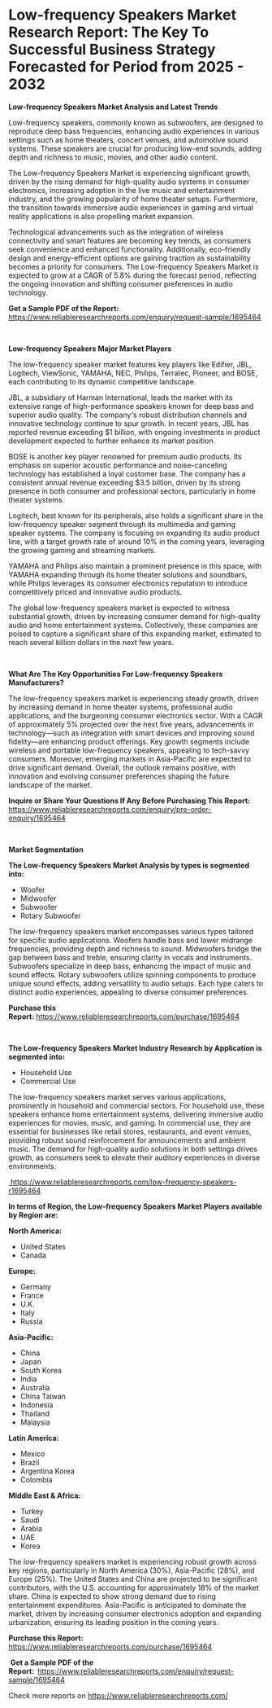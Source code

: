 <p><h1>Low-frequency Speakers Market Research Report: The Key To Successful Business Strategy Forecasted for Period from 2025 - 2032</h1></p><p><strong>Low-frequency Speakers Market Analysis and Latest Trends</strong></p>
<p><p>Low-frequency speakers, commonly known as subwoofers, are designed to reproduce deep bass frequencies, enhancing audio experiences in various settings such as home theaters, concert venues, and automotive sound systems. These speakers are crucial for producing low-end sounds, adding depth and richness to music, movies, and other audio content.</p><p>The Low-frequency Speakers Market is experiencing significant growth, driven by the rising demand for high-quality audio systems in consumer electronics, increasing adoption in the live music and entertainment industry, and the growing popularity of home theater setups. Furthermore, the transition towards immersive audio experiences in gaming and virtual reality applications is also propelling market expansion. </p><p>Technological advancements such as the integration of wireless connectivity and smart features are becoming key trends, as consumers seek convenience and enhanced functionality. Additionally, eco-friendly design and energy-efficient options are gaining traction as sustainability becomes a priority for consumers. The Low-frequency Speakers Market is expected to grow at a CAGR of 5.8% during the forecast period, reflecting the ongoing innovation and shifting consumer preferences in audio technology.</p></p>
<p><strong>Get a Sample PDF of the Report:&nbsp;</strong> <a href="https://www.reliableresearchreports.com/enquiry/request-sample/1695464?utm_campaign=38&utm_medium=2&utm_source=Github&utm_content=ia&utm_term=08012025&utm_id=low-frequency-speakers">https://www.reliableresearchreports.com/enquiry/request-sample/1695464</a></p>
<p>&nbsp;</p>
<p><strong>Low-frequency Speakers Major Market Players</strong></p>
<p><p>The low-frequency speaker market features key players like Edifier, JBL, Logitech, ViewSonic, YAMAHA, NEC, Philips, Terratec, Pioneer, and BOSE, each contributing to its dynamic competitive landscape. </p><p>JBL, a subsidiary of Harman International, leads the market with its extensive range of high-performance speakers known for deep bass and superior audio quality. The company's robust distribution channels and innovative technology continue to spur growth. In recent years, JBL has reported revenue exceeding $1 billion, with ongoing investments in product development expected to further enhance its market position.</p><p>BOSE is another key player renowned for premium audio products. Its emphasis on superior acoustic performance and noise-canceling technology has established a loyal customer base. The company has a consistent annual revenue exceeding $3.5 billion, driven by its strong presence in both consumer and professional sectors, particularly in home theater systems.</p><p>Logitech, best known for its peripherals, also holds a significant share in the low-frequency speaker segment through its multimedia and gaming speaker systems. The company is focusing on expanding its audio product line, with a target growth rate of around 10% in the coming years, leveraging the growing gaming and streaming markets.</p><p>YAMAHA and Philips also maintain a prominent presence in this space, with YAMAHA expanding through its home theater solutions and soundbars, while Philips leverages its consumer electronics reputation to introduce competitively priced and innovative audio products.</p><p>The global low-frequency speakers market is expected to witness substantial growth, driven by increasing consumer demand for high-quality audio and home entertainment systems. Collectively, these companies are poised to capture a significant share of this expanding market, estimated to reach several billion dollars in the next few years.</p></p>
<p>&nbsp;</p>
<p><strong>What Are The Key Opportunities For Low-frequency Speakers Manufacturers?</strong></p>
<p><p>The low-frequency speakers market is experiencing steady growth, driven by increasing demand in home theater systems, professional audio applications, and the burgeoning consumer electronics sector. With a CAGR of approximately 5% projected over the next five years, advancements in technology—such as integration with smart devices and improving sound fidelity—are enhancing product offerings. Key growth segments include wireless and portable low-frequency speakers, appealing to tech-savvy consumers. Moreover, emerging markets in Asia-Pacific are expected to drive significant demand. Overall, the outlook remains positive, with innovation and evolving consumer preferences shaping the future landscape of the market.</p></p>
<p><strong>Inquire or Share Your Questions If Any Before Purchasing This Report:</strong> <a href="https://www.reliableresearchreports.com/enquiry/pre-order-enquiry/1695464?utm_campaign=38&utm_medium=2&utm_source=Github&utm_content=ia&utm_term=08012025&utm_id=low-frequency-speakers">https://www.reliableresearchreports.com/enquiry/pre-order-enquiry/1695464</a></p>
<p>&nbsp;</p>
<p><strong>Market Segmentation</strong></p>
<p><strong>The Low-frequency Speakers Market Analysis by types is segmented into:</strong></p>
<p><ul><li>Woofer</li><li>Midwoofer</li><li>Subwoofer</li><li>Rotary Subwoofer</li></ul></p>
<p><p>The low-frequency speakers market encompasses various types tailored for specific audio applications. Woofers handle bass and lower midrange frequencies, providing depth and richness to sound. Midwoofers bridge the gap between bass and treble, ensuring clarity in vocals and instruments. Subwoofers specialize in deep bass, enhancing the impact of music and sound effects. Rotary subwoofers utilize spinning components to produce unique sound effects, adding versatility to audio setups. Each type caters to distinct audio experiences, appealing to diverse consumer preferences.</p></p>
<p><strong>Purchase this Report:&nbsp;</strong><a href="https://www.reliableresearchreports.com/purchase/1695464?utm_campaign=38&utm_medium=2&utm_source=Github&utm_content=ia&utm_term=08012025&utm_id=low-frequency-speakers">https://www.reliableresearchreports.com/purchase/1695464</a></p>
<p>&nbsp;</p>
<p><strong>The Low-frequency Speakers Market Industry Research by Application is segmented into:</strong></p>
<p><ul><li>Household Use</li><li>Commercial Use</li></ul></p>
<p><p>The low-frequency speakers market serves various applications, prominently in household and commercial sectors. For household use, these speakers enhance home entertainment systems, delivering immersive audio experiences for movies, music, and gaming. In commercial use, they are essential for businesses like retail stores, restaurants, and event venues, providing robust sound reinforcement for announcements and ambient music. The demand for high-quality audio solutions in both settings drives growth, as consumers seek to elevate their auditory experiences in diverse environments.</p></p>
<p><a href="https://www.reliableresearchreports.com/low-frequency-speakers-r1695464?utm_campaign=38&utm_medium=2&utm_source=Github&utm_content=ia&utm_term=08012025&utm_id=low-frequency-speakers">&nbsp;https://www.reliableresearchreports.com/low-frequency-speakers-r1695464</a></p>
<p><strong>In terms of Region, the Low-frequency Speakers Market Players available by Region are:</strong></p>
<p>
    <p> <strong> North America: </strong>
        <ul>
            <li>United States</li>
            <li>Canada</li>
        </ul>
        </p> 
    <p> <strong> Europe: </strong>
        <ul>
            <li>Germany</li>
            <li>France</li>
            <li>U.K.</li>
            <li>Italy</li>
            <li>Russia</li>
        </ul>
        </p> 
    <p> <strong> Asia-Pacific: </strong>
        <ul>
            <li>China</li>
            <li>Japan</li>
            <li>South Korea</li>
            <li>India</li>
            <li>Australia</li>
            <li>China Taiwan</li>
            <li>Indonesia</li>
            <li>Thailand</li>
            <li>Malaysia</li>
        </ul>
        </p> 
    <p> <strong> Latin America: </strong>
        <ul>
            <li>Mexico</li>
            <li>Brazil</li>
            <li>Argentina Korea</li>
            <li>Colombia</li>
        </ul>
        </p> 
    <p> <strong> Middle East & Africa: </strong>
        <ul>
            <li>Turkey</li>
            <li>Saudi</li>
            <li>Arabia</li>
            <li>UAE</li>
            <li>Korea</li>
        </ul>
    </p>
    </p>
<p><p>The low-frequency speakers market is experiencing robust growth across key regions, particularly in North America (30%), Asia-Pacific (28%), and Europe (25%). The United States and China are projected to be significant contributors, with the U.S. accounting for approximately 18% of the market share. China is expected to show strong demand due to rising entertainment expenditures. Asia-Pacific is anticipated to dominate the market, driven by increasing consumer electronics adoption and expanding urbanization, ensuring its leading position in the coming years.</p></p>
<p><strong>Purchase this Report: </strong><a href="https://www.reliableresearchreports.com/purchase/1695464?utm_campaign=38&utm_medium=2&utm_source=Github&utm_content=ia&utm_term=08012025&utm_id=low-frequency-speakers">https://www.reliableresearchreports.com/purchase/1695464</a></p>
<p>&nbsp;<strong>Get a Sample PDF of the Report:&nbsp;&nbsp;</strong><a href="https://www.reliableresearchreports.com/enquiry/request-sample/1695464?utm_campaign=38&utm_medium=2&utm_source=Github&utm_content=ia&utm_term=08012025&utm_id=low-frequency-speakers">https://www.reliableresearchreports.com/enquiry/request-sample/1695464</a></p>
<p><strong></strong></p>
<p>Check more reports on <a href="https://www.reliableresearchreports.com/?utm_campaign=38&utm_medium=2&utm_source=Github&utm_content=ia&utm_term=08012025&utm_id=low-frequency-speakers">https://www.reliableresearchreports.com/</a></p>